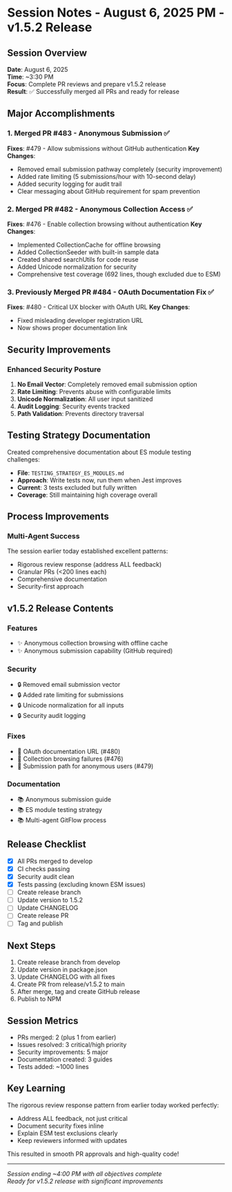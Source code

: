 # Session Notes - August 6, 2025 PM - v1.5.2 Release

## Session Overview
**Date**: August 6, 2025  
**Time**: ~3:30 PM  
**Focus**: Complete PR reviews and prepare v1.5.2 release  
**Result**: ✅ Successfully merged all PRs and ready for release

## Major Accomplishments

### 1. Merged PR #483 - Anonymous Submission ✅
**Fixes**: #479 - Allow submissions without GitHub authentication
**Key Changes**:
- Removed email submission pathway completely (security improvement)
- Added rate limiting (5 submissions/hour with 10-second delay)
- Added security logging for audit trail
- Clear messaging about GitHub requirement for spam prevention

### 2. Merged PR #482 - Anonymous Collection Access ✅
**Fixes**: #476 - Enable collection browsing without authentication
**Key Changes**:
- Implemented CollectionCache for offline browsing
- Added CollectionSeeder with built-in sample data
- Created shared searchUtils for code reuse
- Added Unicode normalization for security
- Comprehensive test coverage (692 lines, though excluded due to ESM)

### 3. Previously Merged PR #484 - OAuth Documentation Fix ✅
**Fixes**: #480 - Critical UX blocker with OAuth URL
**Key Changes**:
- Fixed misleading developer registration URL
- Now shows proper documentation link

## Security Improvements

### Enhanced Security Posture
1. **No Email Vector**: Completely removed email submission option
2. **Rate Limiting**: Prevents abuse with configurable limits
3. **Unicode Normalization**: All user input sanitized
4. **Audit Logging**: Security events tracked
5. **Path Validation**: Prevents directory traversal

## Testing Strategy Documentation

Created comprehensive documentation about ES module testing challenges:
- **File**: `TESTING_STRATEGY_ES_MODULES.md`
- **Approach**: Write tests now, run them when Jest improves
- **Current**: 3 tests excluded but fully written
- **Coverage**: Still maintaining high coverage overall

## Process Improvements

### Multi-Agent Success
The session earlier today established excellent patterns:
- Rigorous review response (address ALL feedback)
- Granular PRs (<200 lines each)
- Comprehensive documentation
- Security-first approach

## v1.5.2 Release Contents

### Features
- ✨ Anonymous collection browsing with offline cache
- ✨ Anonymous submission capability (GitHub required)

### Security
- 🔒 Removed email submission vector
- 🔒 Added rate limiting for submissions
- 🔒 Unicode normalization for all inputs
- 🔒 Security audit logging

### Fixes
- 🐛 OAuth documentation URL (#480)
- 🐛 Collection browsing failures (#476)
- 🐛 Submission path for anonymous users (#479)

### Documentation
- 📚 Anonymous submission guide
- 📚 ES module testing strategy
- 📚 Multi-agent GitFlow process

## Release Checklist
- [x] All PRs merged to develop
- [x] CI checks passing
- [x] Security audit clean
- [x] Tests passing (excluding known ESM issues)
- [ ] Create release branch
- [ ] Update version to 1.5.2
- [ ] Update CHANGELOG
- [ ] Create release PR
- [ ] Tag and publish

## Next Steps

1. Create release branch from develop
2. Update version in package.json
3. Update CHANGELOG with all fixes
4. Create PR from release/v1.5.2 to main
5. After merge, tag and create GitHub release
6. Publish to NPM

## Session Metrics
- PRs merged: 2 (plus 1 from earlier)
- Issues resolved: 3 critical/high priority
- Security improvements: 5 major
- Documentation created: 3 guides
- Tests added: ~1000 lines

## Key Learning

The rigorous review response pattern from earlier today worked perfectly:
- Address ALL feedback, not just critical
- Document security fixes inline
- Explain ESM test exclusions clearly
- Keep reviewers informed with updates

This resulted in smooth PR approvals and high-quality code!

---

*Session ending ~4:00 PM with all objectives complete*  
*Ready for v1.5.2 release with significant improvements*